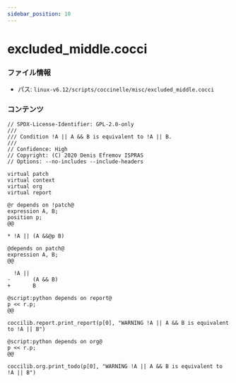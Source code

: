 ```yaml
---
sidebar_position: 10
---
```

# excluded_middle.cocci

### ファイル情報

- パス: `linux-v6.12/scripts/coccinelle/misc/excluded_middle.cocci`

### コンテンツ

```cocci
// SPDX-License-Identifier: GPL-2.0-only
///
/// Condition !A || A && B is equivalent to !A || B.
///
// Confidence: High
// Copyright: (C) 2020 Denis Efremov ISPRAS
// Options: --no-includes --include-headers

virtual patch
virtual context
virtual org
virtual report

@r depends on !patch@
expression A, B;
position p;
@@

* !A || (A &&@p B)

@depends on patch@
expression A, B;
@@

  !A ||
-       (A && B)
+       B

@script:python depends on report@
p << r.p;
@@

coccilib.report.print_report(p[0], "WARNING !A || A && B is equivalent to !A || B")

@script:python depends on org@
p << r.p;
@@

coccilib.org.print_todo(p[0], "WARNING !A || A && B is equivalent to !A || B")

```
